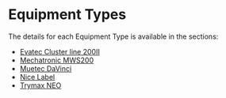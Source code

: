 ﻿# Equipment Types

The details for each Equipment Type is available in the sections:
* [Evatec Cluster line 200II](/AMSOsram/techspec>connectiot>iotequipmenttypes>EvatecClusterline200II)
* [Mechatronic MWS200](/AMSOsram/techspec>connectiot>iotequipmenttypes>MechatronicMWS200)
* [Muetec DaVinci](/AMSOsram/techspec>connectiot>iotequipmenttypes>MuetecDaVinci)
* [Nice Label](/AMSOsram/techspec>connectiot>iotequipmenttypes>niceLabel)
* [Trymax NEO](/AMSOsram/techspec>connectiot>iotequipmenttypes>TrymaxNEO)


